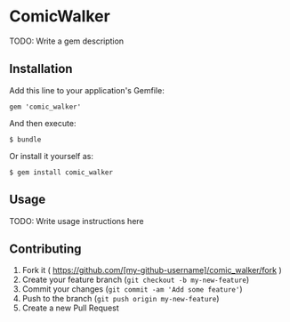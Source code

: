 # ComicWalker

TODO: Write a gem description

## Installation

Add this line to your application's Gemfile:

    gem 'comic_walker'

And then execute:

    $ bundle

Or install it yourself as:

    $ gem install comic_walker

## Usage

TODO: Write usage instructions here

## Contributing

1. Fork it ( https://github.com/[my-github-username]/comic_walker/fork )
2. Create your feature branch (`git checkout -b my-new-feature`)
3. Commit your changes (`git commit -am 'Add some feature'`)
4. Push to the branch (`git push origin my-new-feature`)
5. Create a new Pull Request
